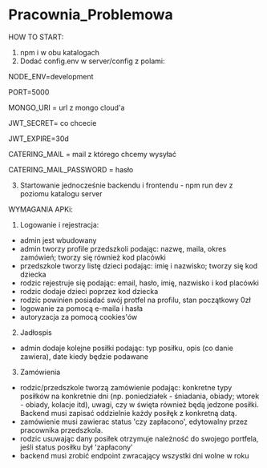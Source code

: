# Pracownia_Problemowa
HOW TO START:
1. npm i w obu katalogach
2. Dodać config.env w server/config z polami: 

NODE_ENV=development

PORT=5000

MONGO_URI = url z mongo cloud'a

JWT_SECRET= co chcecie

JWT_EXPIRE=30d

CATERING_MAIL = mail z którego chcemy wysyłać

CATERING_MAIL_PASSWORD = hasło

3. Startowanie jednocześnie backendu i frontendu - npm run dev z poziomu katalogu server
 
WYMAGANIA APKi: 
1. Logowanie i rejestracja:
- admin jest wbudowany
- admin tworzy profile przedszkoli podając: nazwę, maila, okres zamówień; tworzy się również kod placówki
- przedszkole tworzy listę dzieci podając: imię i nazwisko; tworzy się kod dziecka
- rodzic rejestruje się podając: email, hasło, imię, nazwisko i kod placówki
- rodzic dodaje dzieci poprzez kod dziecka
- rodzic powinien posiadać swój protfel na profilu, stan początkowy 0zł
- logowanie za pomocą e-maila i hasła
- autoryzacja za pomocą cookies'ów
2. Jadłospis
- admin dodaje kolejne posiłki podając: typ posiłku, opis (co danie zawiera), date kiedy będzie podawane
3. Zamówienia
- rodzic/przedszkole tworzą zamówienie podając: konkretne typy posiłków na konkretnie dni (np. poniedziałek - śniadania, obiady; wtorek - obiady, kolacje itd), uwagi, czy w święta również będą jedzone posiłki. Backend musi zapisać oddzielnie każdy posiłęk z konkretną datą.
- zamówienie musi zawierac status 'czy zapłacono', edytowalny przez pracownika przedszkola. 
- rodzic usuwając dany posiłek otrzymuje należność do swojego portfela, jeśli status posiłku był 'zapłacony'
- backend musi zrobić endpoint zwracający wszystki dni wolne w roku